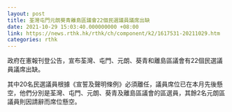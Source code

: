 ```yaml
---
layout: post
title: 荃灣屯門元朗葵青離島區議會22個民選議員議席出缺
date: 2021-10-29 15:03:40.000000000 +08:00
link: https://news.rthk.hk/rthk/ch/component/k2/1617531-20211029.htm
categories: rthk
---
```


政府在憲報刊登公告，宣布荃灣、屯門、元朗、葵青和離島區議會有22個民選議員議席出缺。

其中20名民選議員根據《宣誓及聲明條例》必須離任，議員席位已在本月先後懸空，他們分別是荃灣、屯門、元朗、葵青及離島區議會的區選員，其餘2名元朗區議員則因請辭而席位懸空。
